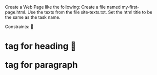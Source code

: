 Create a Web Page like the following:
Create a file named my‐first‐page.html. Use the texts from the file site‐texts.txt. Set the html title to be
the same as the task name.

Constraints:
 <h1> tag for heading
 <p> tag for paragraph

